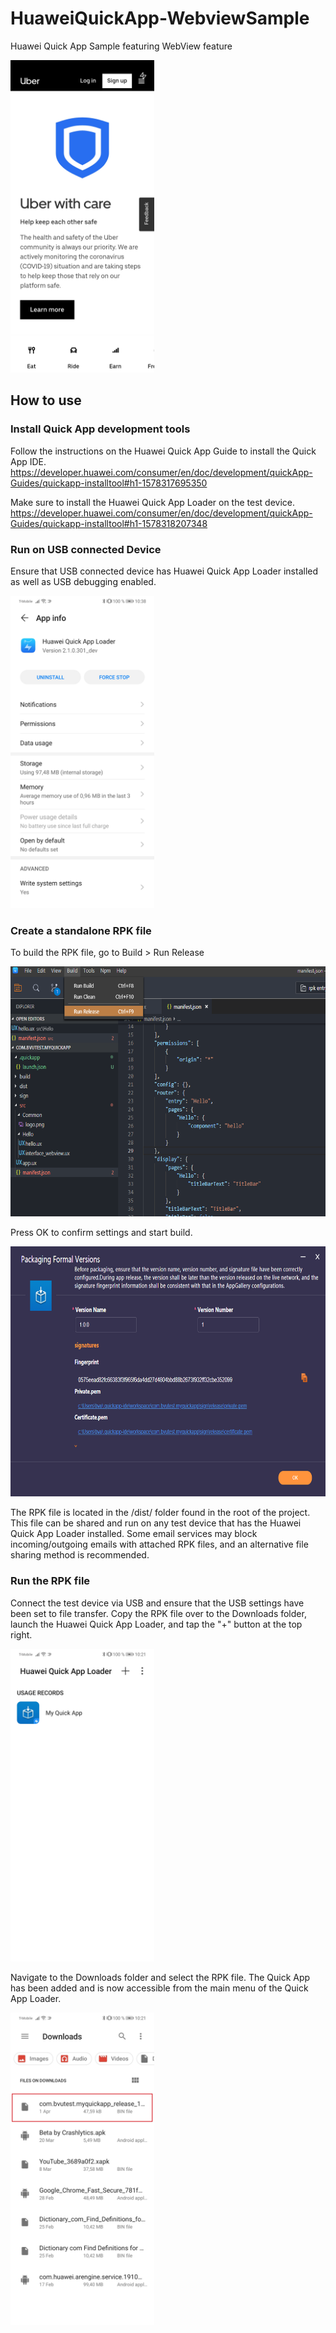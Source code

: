 # HuaweiQuickApp-WebviewSample
Huawei Quick App Sample featuring WebView feature

<kbd>
  <img src="pictures/QuickApp_WebView.jpg" height="500"/>
</kbd>

## How to use

### Install Quick App development tools

Follow the instructions on the Huawei Quick App Guide to install the Quick App IDE.
https://developer.huawei.com/consumer/en/doc/development/quickApp-Guides/quickapp-installtool#h1-1578317695350

Make sure to install the Huawei Quick App Loader on the test device.
https://developer.huawei.com/consumer/en/doc/development/quickApp-Guides/quickapp-installtool#h1-1578318207348

### Run on USB connected Device

Ensure that USB connected device has Huawei Quick App Loader installed as well as USB debugging enabled.

<kbd>
  <img src="pictures/QuickAppLoader_installed.jpg" height="500"/>
</kbd>

### Create a standalone RPK file

To build the RPK file, go to Build > Run Release

<img src="pictures/build_release.png" height="400"/>

Press OK to confirm settings and start build.

<img src="pictures/build_cert.png" height="400"/>

The RPK file is located in the /dist/ folder found in the root of the project. This file can be shared and run on any test device that has the Huawei Quick App Loader installed. Some email services may block incoming/outgoing emails with attached RPK files, and an alternative file sharing method is recommended.

### Run the RPK file

Connect the test device via USB and ensure that the USB settings have been set to file transfer. Copy the RPK file over to the Downloads folder, launch the Huawei Quick App Loader, and tap the "+" button at the top right.

<kbd>
  <img src="pictures/QuickAppLoader_menu.jpg" height="500"/>
</kbd>

Navigate to the Downloads folder and select the RPK file. The Quick App has been added and is now accessible from the main menu of the Quick App Loader.

<kbd>
  <img src="pictures/device_downloads.jpg" height="500"/>
</kbd>
